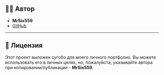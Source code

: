 ## 🧑‍💻 Автор

- **MrSix559**
- [GitHub](https://github.com/MrSix559)

---

## 📜 Лицензия

Этот проект выложен сугобо для моего личного портфолио. Вы можете использовать его в личных целях, но, пожалуйста, указывайте автора при копировании/публикации - **MrSix559**.

